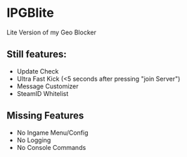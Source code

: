 # IPGBlite
Lite Version of my Geo Blocker

## Still features:
- Update Check
- Ultra Fast Kick (<5 seconds after pressing "join Server")
- Message Customizer
- SteamID Whitelist

## Missing Features 
- No Ingame Menu/Config
- No Logging
- No Console Commands

